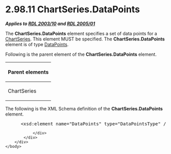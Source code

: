 <html dir="LTR" xmlns:mshelp="http://msdn.microsoft.com/mshelp" xmlns:ddue="http://ddue.schemas.microsoft.com/authoring/2003/5" xmlns:xlink="http://www.w3.org/1999/xlink" xmlns:tool="http://www.microsoft.com/tooltip">
    <head>
        <meta http-equiv="Content-Type" content="text/html; CHARSET=utf-8"></meta>
        <meta name="save" content="history"></meta>
        <title>2.98.11 ChartSeries.DataPoints</title>
        <xml>
            <mshelp:toctitle title="2.98.11 ChartSeries.DataPoints"></mshelp:toctitle>
            <mshelp:rltitle title="[MS-RDL]: ChartSeries.DataPoints"></mshelp:rltitle>
            <mshelp:keyword index="A" term="f55b43cf-fde8-4ff4-8665-60fe42cb8ebe"></mshelp:keyword>
            <mshelp:attr name="DCSext.ContentType" value="open specification"></mshelp:attr>
            <mshelp:attr name="AssetID" value="f55b43cf-fde8-4ff4-8665-60fe42cb8ebe"></mshelp:attr>
            <mshelp:attr name="TopicType" value="kbRef"></mshelp:attr>
            <mshelp:attr name="DCSext.Title" value="[MS-RDL]: ChartSeries.DataPoints" />
        </xml>
    </head>
    <body>
        <div id="header">
            <h1 class="heading">2.98.11 ChartSeries.DataPoints</h1>
        </div>
        <div id="mainSection">
            <div id="mainBody">
                <div id="allHistory" class="saveHistory"></div>
                <div id="sectionSection0" class="section" name="collapseableSection">
                    

<p><b><i>Applies to </i></b><a href="a7e2ad00-07c8-4f6d-80ab-3ad55df7b233.html"><b><i>RDL 2003/10</i></b></a><b>
<i>and </i></b><a href="3ebe2912-4958-4832-b391-cad1f5e13338.html"><b><i>RDL 2005/01</i></b></a></p>

<p>The <b>ChartSeries.DataPoints</b> element specifies a set of
data points for a <a href="aee11573-3fcf-4365-938b-e6c8ceece6e1.html">ChartSeries</a>.
This element MUST be specified. The <b>ChartSeries.DataPoints</b> element is of
type <a href="8dca5bda-b4cb-4917-9384-1eb0c455aa92.html">DataPoints</a>.</p>

<p>Following is the parent element of the <b>ChartSeries.DataPoints</b>
element.</p>

<table>
 <thead>
  <tr>
   <th>
   <p>Parent elements</p>
   </th>
  </tr>
 </thead>
 <tr>
  <td>
  <p>ChartSeries</p>
  </td>
 </tr>
</table>

<p>The following is the XML Schema definition of the <b>ChartSeries.DataPoints</b>
element.</p>

<dl>
<dd>
<div><pre> &lt;xsd:element name=&quot;DataPoints&quot; type=&quot;DataPointsType&quot; /&gt;
</pre></div>
</dd></dl>


                </div>
            </div>
        </div>
    </body>
</html>